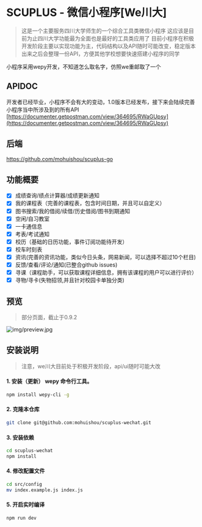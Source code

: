 # SCUPLUS - 微信小程序[We川大]

> 这是一个主要服务四川大学师生的一个综合工具类微信小程序
> 这应该是目前为止四川大学功能最为全面也是最好的工具类应用了
> 目前小程序在积极开发阶段主要以实现功能为主，代码结构以及API随时可能改变，稳定版本出来之后会整理一份API，方便其他学校想要快速搭建小程序的同学

小程序采用wepy开发，不知道怎么取名字，仿照we重邮取了一个

## APIDOC

开发者已经毕业，小程序不会有大的变动，1.0版本已经发布，接下来会陆续完善小程序当中所涉及到的所有API
[https://documenter.getpostman.com/view/364695/RWaGUpsy](https://documenter.getpostman.com/view/364695/RWaGUpsy)

## 后端
https://github.com/mohuishou/scuplus-go

## 功能概要

- [x] 成绩查询/绩点计算器/成绩更新通知
- [x] 我的课程表（完善的课程表，包含时间日期，并且可以自定义）
- [x] 图书搜索/我的借阅/续借/历史借阅/图书到期通知
- [x] 空闲/自习教室
- [x] 一卡通信息
- [x] 考表/考试通知
- [x] 校历（基础的日历功能，事件订阅功能待开发）
- [x] 校车时刻表
- [x] 资讯(完善的资讯功能，类似今日头条，网易新闻，可以选择不超过10个栏目)
- [x] 反馈/查看/评论/通知(已整合github issues)
- [x] 寻课（课程助手，可以获取课程详细信息，拥有该课程的用户可以进行评价）
- [x] 寻物/寻卡(失物招领,并且针对校园卡单独分类)

## 预览
> 部分页面，截止于0.9.2

![img/preview.jpg](img/preview.jpg)

## 安装说明

> 注意，we川大目前处于积极开发阶段，api/ui随时可能大改

#### 1. 安装（更新） wepy 命令行工具。
```bash
npm install wepy-cli -g
```

#### 2. 克隆本仓库

```bash
git clone git@github.com:mohuishou/scuplus-wechat.git
```

#### 3. 安装依赖
```bash
cd scuplus-wechat
npm install
```

#### 4. 修改配置文件
```bash
cd src/config
mv index.example.js index.js
```

#### 5. 开启实时编译
```bash
npm run dev
```